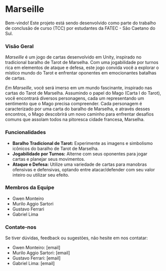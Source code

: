 # Marseille

Bem-vindo! Este projeto está sendo desenvolvido como parte do trabalho de conclusão de curso (TCC) por estudantes da FATEC - São Caetano do Sul.

### Visão Geral
*Marseille* é um jogo de cartas desenvolvido em Unity, inspirado no tradicional baralho de Tarot de Marselha. Com uma jogabilidade por turnos rica em elementos de ataque e defesa, este jogo convida você a explorar o místico mundo do Tarot e enfrentar oponentes em emocionantes batalhas de cartas.

*Em Marseille*, você será imerso em um mundo fascinante, inspirado nas cartas do Tarot de Marselha. Assumindo o papel do Mago (Carta I do Tarot), você encontrará diversos personagens, cada um representando um sentimento que o Mago precisa compreender. Cada personagem é caracterizado por uma carta do baralho de Marselha, e através desses encontros, o Mago descobrirá um novo caminho para enfrentar desafios comuns que assolam todos na pitoresca cidade francesa, Marselha.

### Funcionalidades
- **Baralho Tradicional de Tarot:** Experimente as imagens e simbolismo icônicos do baralho de Tarot de Marselha.
- **Jogabilidade por Turnos:** Alterne com seus oponentes para jogar cartas e planejar seus movimentos.
- **Ataque e Defesa:** Utilize uma variedade de cartas para manobras ofensivas e defensivas, optando entre atacar/defender com seu valor inteiro ou utilizar seu efeito.

### Membros da Equipe
- Gwen Monteiro
- Murilo Aggio Sartori
- Gustavo Ferrari
- Gabriel Lima

### Contate-nos
Se tiver dúvidas, feedback ou sugestões, não hesite em nos contatar:
- Gwen Monteiro: [email]
- Murilo Aggio Sartori: [email]
- Gustavo Ferrari: [email]
- Gabriel Lima: [email]
